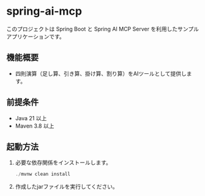 # spring-ai-mcp

このプロジェクトは Spring Boot と Spring AI MCP Server を利用したサンプルアプリケーションです。

## 機能概要
- 四則演算（足し算、引き算、掛け算、割り算）をAIツールとして提供します。

## 前提条件
- Java 21 以上
- Maven 3.8 以上

## 起動方法

1. 必要な依存関係をインストールします。
   ```powershell
   ./mvnw clean install
   ```
2. 作成したjarファイルを実行してください。
